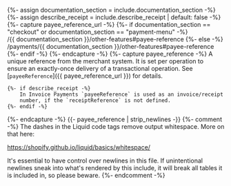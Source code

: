 {%- assign documentation_section = include.documentation_section -%}
{%- assign describe_receipt = include.describe_receipt | default: false -%}
{%- capture payee_reference_url -%}
   {%- if documentation_section == "checkout" or documentation_section == "payment-menu" -%}
        /{{ documentation_section }}/other-features#payee-reference
    {%- else -%}
        /payments/{{ documentation_section }}/other-features#payee-reference
    {%- endif -%}
{%- endcapture -%}
{%- capture payee_reference -%}
    A unique reference from the merchant system. It is set per operation to
    ensure an exactly-once delivery of a transactional operation. See
    [`payeeReference`]({{ payee_reference_url }}) for details.

    {%- if describe_receipt -%}
        In Invoice Payments `payeeReference` is used as an invoice/receipt
        number, if the `receiptReference` is not defined.
    {%- endif -%}
{%- endcapture -%}
{{- payee_reference | strip_newlines -}}
{%- comment -%}
The dashes in the Liquid code tags remove output whitespace. More on that here:

<https://shopify.github.io/liquid/basics/whitespace/>

It's essential to have control over newlines in this file. If unintentional
newlines sneak into what's rendered by this include, it will break all tables
it is included in, so please beware.
{%- endcomment -%}
